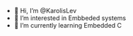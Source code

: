 - 👋 Hi, I’m @KarolisLev
- 👀 I’m interested in Embbeded systems
- 🌱 I’m currently learning Embedded C

<!---
KarolisLev/KarolisLev is a ✨ special ✨ repository because its `README.md` (this file) appears on your GitHub profile.
You can click the Preview link to take a look at your changes.
--->
